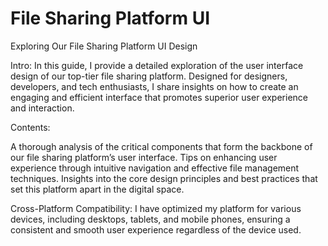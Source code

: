 # File Sharing Platform UI

Exploring Our File Sharing Platform UI Design

Intro:
In this guide, I provide a detailed exploration of the user interface design of our top-tier file sharing platform. Designed for designers, developers, and tech enthusiasts, I share insights on how to create an engaging and efficient interface that promotes superior user experience and interaction.

Contents:

A thorough analysis of the critical components that form the backbone of our file sharing platform’s user interface.
Tips on enhancing user experience through intuitive navigation and effective file management techniques.
Insights into the core design principles and best practices that set this platform apart in the digital space.

Cross-Platform Compatibility:
I have optimized my platform for various devices, including desktops, tablets, and mobile phones, ensuring a consistent and smooth user experience regardless of the device used.